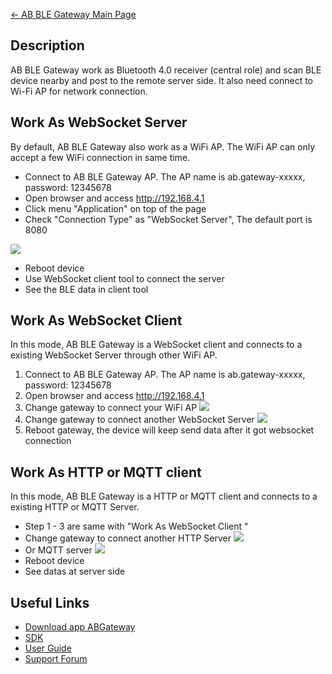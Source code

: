 [← AB BLE Gateway Main Page](/AB_BLE_Gateway "wikilink")





## Description

AB BLE Gateway work as Bluetooth 4.0 receiver (central role) and scan
BLE device nearby and post to the remote server side. It also need
connect to Wi-Fi AP for network connection.

## Work As WebSocket Server

By default, AB BLE Gateway also work as a WiFi AP. The WiFi AP can only
accept a few WiFi connection in same time.

  - Connect to AB BLE Gateway AP. The AP name is ab.gateway-xxxxx,
    password: 12345678
  - Open browser and access <http://192.168.4.1>
  - Click menu "Application" on top of the page
  - Check "Connection Type" as "WebSocket Server", The default port is
    8080

[<img src="http://7fvk57.com1.z0.glb.clouddn.com/app-websocket-server.jpg-320.jpg">](http://7fvk57.com1.z0.glb.clouddn.com/app-websocket-server.jpg)

  - Reboot device
  - Use WebSocket client tool to connect the server
  - See the BLE data in client tool

## Work As WebSocket Client

In this mode, AB BLE Gateway is a WebSocket client and connects to a
existing WebSocket Server through other WiFi AP.

1.  Connect to AB BLE Gateway AP. The AP name is ab.gateway-xxxxx,
    password: 12345678
2.  Open browser and access <http://192.168.4.1>
3.  Change gateway to connect your WiFi
    AP
    [<img src="http://7fvk57.com1.z0.glb.clouddn.com/ab-wifi.jpg-320.jpg">](http://7fvk57.com1.z0.glb.clouddn.com/ab-wifi.jpg)
4.  Change gateway to connect another WebSocket
    Server
    [<img src="http://7fvk57.com1.z0.glb.clouddn.com/app-websocket-client.jpg-320.jpg">](http://7fvk57.com1.z0.glb.clouddn.com/app-websocket-client.jpg)
5.  Reboot gateway, the device will keep send data after it got
    websocket connection

## Work As HTTP or MQTT client

In this mode, AB BLE Gateway is a HTTP or MQTT client and connects to a
existing HTTP or MQTT Server.

  - Step 1 - 3 are same with "Work As WebSocket Client "
  - Change gateway to connect another HTTP
    Server
    [<img src="http://7fvk57.com1.z0.glb.clouddn.com/app-http-client.jpg-320.jpg">](http://7fvk57.com1.z0.glb.clouddn.com/app-http-client.jpg)
  - Or MQTT
    server
    [<img src="http://7fvk57.com1.z0.glb.clouddn.com/app-mqtt-client.jpg-320.jpg">](http://7fvk57.com1.z0.glb.clouddn.com/app-mqtt-client.jpg)
  - Reboot device
  - See datas at server side

## Useful Links

  - [Download app ABGateway](/Download_app_ABGateway "wikilink")
  - [SDK](https://github.com/AprilBrother/ab-ble-gateway-sdk)
  - [User Guide](/AB_BLE_Gateway_User_Guide "wikilink")
  - [Support Forum](http://bbs.aprbrother.com/c/wifi)

